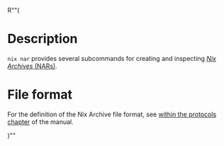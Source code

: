 R""(

# Description

`nix nar` provides several subcommands for creating and inspecting
[*Nix Archives* (NARs)][Nix Archive].

# File format

For the definition of the Nix Archive file format, see
[within the protocols chapter](@docroot@/protocols/nix-archive.md)
of the manual.

[Nix Archive]: @docroot@/store/file-system-object/content-address.md#serial-nix-archive

)""
